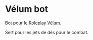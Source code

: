 # Vélum bot

Bot pour [le Roleplay Vélum](https://discord.gg/CDhenPz8Hc).

Sert pour les jets de dés pour le combat.

